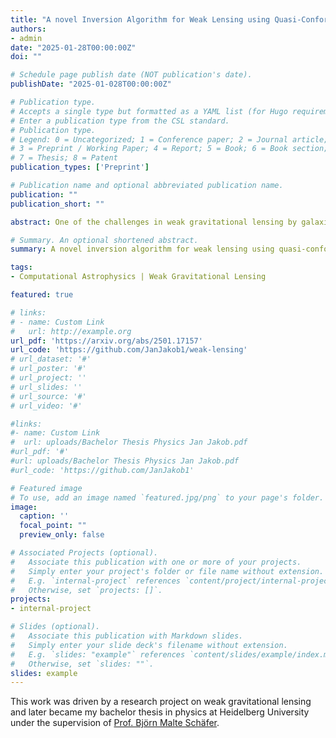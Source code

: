 ```yaml
---
title: "A novel Inversion Algorithm for Weak Lensing using Quasi-Conformal Geometry"
authors:
- admin
date: "2025-01-28T00:00:00Z"
doi: ""

# Schedule page publish date (NOT publication's date).
publishDate: "2025-01-028T00:00:00Z"

# Publication type.
# Accepts a single type but formatted as a YAML list (for Hugo requirements).
# Enter a publication type from the CSL standard.
# Publication type.
# Legend: 0 = Uncategorized; 1 = Conference paper; 2 = Journal article;
# 3 = Preprint / Working Paper; 4 = Report; 5 = Book; 6 = Book section;
# 7 = Thesis; 8 = Patent
publication_types: ['Preprint']

# Publication name and optional abbreviated publication name.
publication: ""
publication_short: ""

abstract: One of the challenges in weak gravitational lensing by galaxies and clusters is to infer the projected mass density distribution from gravitational lensing measurements, which is known as inversion problem. We introduce a novel theoretical approach to solve the inversion problem. The cornerstone of the proposed method lies in a complex formalism that describes the lens mapping as quasi-conformal mapping with the Beltrami coefficient given by the negative of the reduced shear, which is, in principle, observable from the image ellipticities. We propose an algorithm called QCLens that is based on this complex formalism. QCLens computes the underlying quasi-conformal mapping with a finite element approach by reducing the problem to two elliptic partial differential equations solely depending on the reduced shear field. Experimental results for both the Schwarzschild and singular isothermal lens demonstrate the agreement of our proposed method with the analytically computable solutions.

# Summary. An optional shortened abstract.
summary: A novel inversion algorithm for weak lensing using quasi-conformal geometry

tags:
- Computational Astrophysics | Weak Gravitational Lensing

featured: true

# links:
# - name: Custom Link
#   url: http://example.org
url_pdf: 'https://arxiv.org/abs/2501.17157'
url_code: 'https://github.com/JanJakob1/weak-lensing'
# url_dataset: '#'
# url_poster: '#'
# url_project: ''
# url_slides: ''
# url_source: '#'
# url_video: '#'

#links:
#- name: Custom Link
#  url: uploads/Bachelor Thesis Physics Jan Jakob.pdf
#url_pdf: '#'
#url: uploads/Bachelor Thesis Physics Jan Jakob.pdf
#url_code: 'https://github.com/JanJakob1'

# Featured image
# To use, add an image named `featured.jpg/png` to your page's folder. 
image:
  caption: ''
  focal_point: ""
  preview_only: false

# Associated Projects (optional).
#   Associate this publication with one or more of your projects.
#   Simply enter your project's folder or file name without extension.
#   E.g. `internal-project` references `content/project/internal-project/index.md`.
#   Otherwise, set `projects: []`.
projects:
- internal-project

# Slides (optional).
#   Associate this publication with Markdown slides.
#   Simply enter your slide deck's filename without extension.
#   E.g. `slides: "example"` references `content/slides/example/index.md`.
#   Otherwise, set `slides: ""`.
slides: example
---
```


This work was driven by a research project on weak gravitational lensing and later became my bachelor thesis in physics at Heidelberg University under the supervision of [Prof. Björn Malte Schäfer](https://www.ita.uni-heidelberg.de/~spirou/).

<!-- {{% callout note %}}
Create your slides in Markdown - click the *Slides* button to check out the example.
{{% /callout %}}

Add the publication's **full text** or **supplementary notes** here. You can use rich formatting such as including [code, math, and images](https://docs.hugoblox.com/content/writing-markdown-latex/). -->
